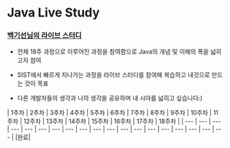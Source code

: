 Java Live Study
===

### [백기선님의 라이브 스터디](https://github.com/whiteship/live-study)

* 전체 18주 과정으로 이루어진 과정을 참여함으로 Java의 개념 및 이해의 폭을 넓히고자 참여

* SIST에서 빠르게 지나가는 과정을 라이브 스터디를 참여해 복습하고 내것으로 만드는 것이 목표

* 다른 개발자들의 생각과 나의 생각을 공유하며 내 시야를 넓히고 싶습니다:)


| 1주차 | 2주차 | 3주차 | 4주차 | 5주차 | 6주차 | 7주차 | 8주차 | 9주차 | 10주차 | 11주차 | 12주차 | 13주차 | 14주차 | 15주차 | 16주차 | 17주차 | 18주차 |
| --- | --- | --- | --- | --- | --- | --- | --- | --- | --- | --- | --- | --- | --- | --- | --- | --- | --- | --- |
|완료|
